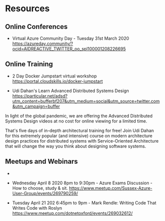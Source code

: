 # Resources


## Online Conferences

* Virtual Azure Community Day - Tuesday 31st March 2020
https://azureday.community/?ocid=AIDREACTIVE_TWITTER_oo_spl100001208226695



## Online Training

* 2 Day Docker Jumpstart virtual workshop
https://portal.cloudskills.io/docker-jumpstart

* Udi Dahan's Learn Advanced Distributed Systems Design
https://particular.net/adsd?utm_content=bufferbf207&utm_medium=social&utm_source=twitter.com&utm_campaign=buffer

In light of the global pandemic, we are offering the Advanced Distributed Systems Design videos at no cost for online viewing for a limited time.

That's five days of in-depth architectural training for free!
Join Udi Dahan for this extremely popular (and intensive) course on modern architecture design practices for distributed systems with Service-Oriented Architecture that will change the way you think about designing software systems.



## Meetups and Webinars

* 


* Wednesday April 8 2020 8pm to 9:30pm - Azure Exams Discussion - How to choose, study & sit.
https://www.meetup.com/Sussex-Azure-User-Group/events/269790259/

* Tuesday April 21 202 6:45pm to 9pm - Mark Rendle: Writing Code That Writes Code with Roslyn
https://www.meetup.com/dotnetoxford/events/269032612/
